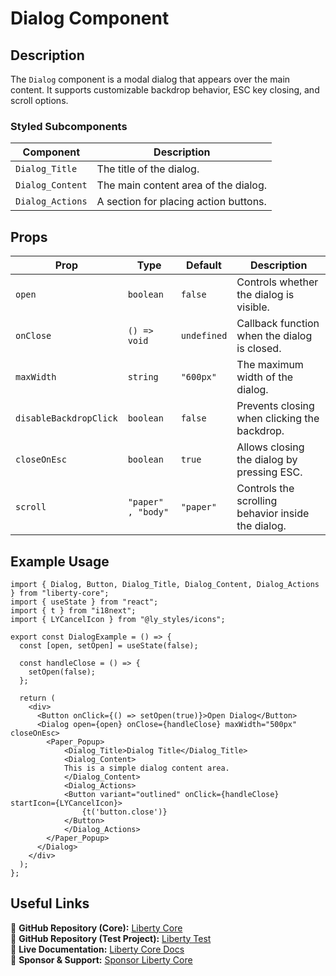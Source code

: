 # Dialog Component

## Description
The `Dialog` component is a modal dialog that appears over the main content. It supports customizable backdrop behavior, ESC key closing, and scroll options.

### Styled Subcomponents
| Component         | Description                                          |
|------------------|------------------------------------------------------|
| `Dialog_Title`  | The title of the dialog.                           |
| `Dialog_Content` | The main content area of the dialog.              |
| `Dialog_Actions` | A section for placing action buttons.             |

## Props
| Prop                  | Type                      | Default    | Description                                       |
|----------------------|-------------------------|------------|---------------------------------------------------|
| `open`             | `boolean`               | `false`   | Controls whether the dialog is visible.          |
| `onClose`          | `() => void`            | `undefined` | Callback function when the dialog is closed.    |
| `maxWidth`        | `string`                | `"600px"`  | The maximum width of the dialog.                |
| `disableBackdropClick` | `boolean`         | `false`    | Prevents closing when clicking the backdrop.     |
| `closeOnEsc`      | `boolean`               | `true`     | Allows closing the dialog by pressing ESC.       |
| `scroll`          | `"paper" , "body"`      | `"paper"`  | Controls the scrolling behavior inside the dialog. |

## Example Usage
```tsx
import { Dialog, Button, Dialog_Title, Dialog_Content, Dialog_Actions } from "liberty-core";
import { useState } from "react";
import { t } from "i18next";
import { LYCancelIcon } from "@ly_styles/icons";

export const DialogExample = () => {
  const [open, setOpen] = useState(false);

  const handleClose = () => {
    setOpen(false);
  };

  return (
    <div>
      <Button onClick={() => setOpen(true)}>Open Dialog</Button>
      <Dialog open={open} onClose={handleClose} maxWidth="500px" closeOnEsc>
        <Paper_Popup>
            <Dialog_Title>Dialog Title</Dialog_Title>
            <Dialog_Content>
            This is a simple dialog content area.
            </Dialog_Content>
            <Dialog_Actions>
            <Button variant="outlined" onClick={handleClose} startIcon={LYCancelIcon}>
                {t('button.close')}
            </Button>
            </Dialog_Actions>
        </Paper_Popup>
      </Dialog>
    </div>
  );
};
```

## Useful Links
🔗 **GitHub Repository (Core):** [Liberty Core](https://github.com/fblettner/liberty-core/)  
🔗 **GitHub Repository (Test Project):** [Liberty Test](https://github.com/fblettner/liberty-test/)  
📖 **Live Documentation:** [Liberty Core Docs](https://docs.nomana-it.fr/liberty-core/)  
💖 **Sponsor & Support:** [Sponsor Liberty Core](https://github.com/sponsors/fblettner) 